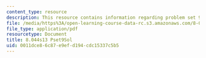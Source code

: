 ```yaml
---
content_type: resource
description: This resource contains information regarding problem set 9 solution.
file: /media/https%3A/open-learning-course-data-rc.s3.amazonaws.com/8-044-statistical-physics-i-spring-2013/0011dce86c87e9efd194cdc15337c5b5_MIT8_044S13_pss9.pdf
file_type: application/pdf
resourcetype: Document
title: 8.044s13 Pset9Sol
uid: 0011dce8-6c87-e9ef-d194-cdc15337c5b5
---
```

